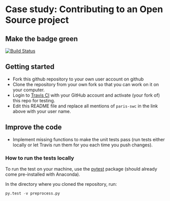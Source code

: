 # Case study: Contributing to an Open Source project

## Make the badge green

[![Build Status](https://travis-ci.org/AlbaMalaga/2016-03-29-testing-exercise.svg?branch=master)](https://travis-ci.org/AlbaMalaga/2016-03-29-testing-exercise)

## Getting started

* Fork this github repository to your own user account on github
* Clone the repository from your own fork so that you can work on it on your
  computer.
* Login to [Travis CI](https://travis-ci.org) with your GitHub account and activate (your fork of) this repo for testing.
* Edit this README file and replace all mentions of `paris-swc` in the link above with your user name.

## Improve the code
* Implement missing functions to make the unit tests pass (run tests either locally or let Travis run them for you each time you push changes).

### How to run the tests locally
To run the test on your machine, use the [pytest](http://pytest.org) package (should already come pre-installed with Anaconda).

In the directory where you cloned the repository, run:
```Python
py.test -v preprocess.py
```


